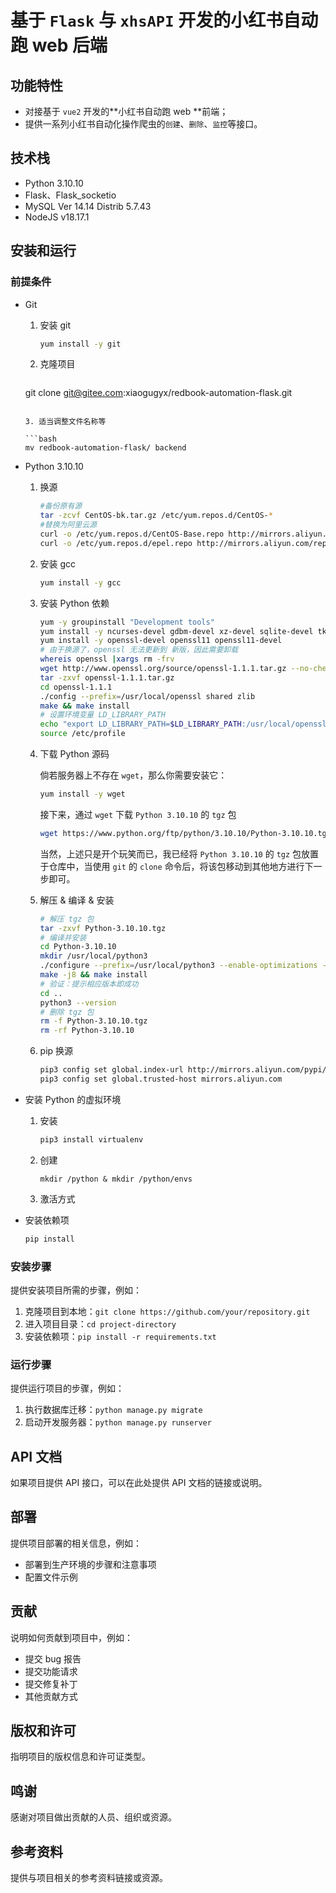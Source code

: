 



# 基于 `Flask` 与 `xhsAPI` 开发的小红书自动跑 web 后端

## 功能特性

- 对接基于 `vue2` 开发的**小红书自动跑 web **前端；
- 提供一系列小红书自动化操作爬虫的`创建`、`删除`、`监控`等接口。

## 技术栈

- Python 3.10.10
- Flask、Flask_socketio
- MySQL Ver 14.14 Distrib 5.7.43
- NodeJS v18.17.1

## 安装和运行

### 前提条件

- Git

  1. 安装 git

     ```bash
     yum install -y git
     ```
  
  2. 克隆项目
  
     ```bash
   git clone git@gitee.com:xiaogugyx/redbook-automation-flask.git
     ```

  3. 适当调整文件名称等
  
     ```bash
   mv redbook-automation-flask/ backend
     ```

- Python 3.10.10

  1. 换源

     ```bash
     #备份原有源
     tar -zcvf CentOS-bk.tar.gz /etc/yum.repos.d/CentOS-*
     #替换为阿里云源
     curl -o /etc/yum.repos.d/CentOS-Base.repo http://mirrors.aliyun.com/repo/Centos-7.repo
     curl -o /etc/yum.repos.d/epel.repo http://mirrors.aliyun.com/repo/epel-7.repo
     ```

  2. 安装 gcc

     ```bash
     yum install -y gcc
     ```

  3. 安装 Python 依赖

     ```bash
     yum -y groupinstall "Development tools"
     yum install -y ncurses-devel gdbm-devel xz-devel sqlite-devel tk-devel uuid-devel readline-devel bzip2-devel libffi-devel
     yum install -y openssl-devel openssl11 openssl11-devel
     # 由于换源了，openssl 无法更新到 新版，因此需要卸载
     whereis openssl |xargs rm -frv
     wget http://www.openssl.org/source/openssl-1.1.1.tar.gz --no-check-certificate
     tar -zxvf openssl-1.1.1.tar.gz
     cd openssl-1.1.1
     ./config --prefix=/usr/local/openssl shared zlib
     make && make install 
     # 设置环境变量 LD_LIBRARY_PATH
     echo "export LD_LIBRARY_PATH=$LD_LIBRARY_PATH:/usr/local/openssl/lib" >>  /etc/profile
     source /etc/profile
     ```

  4. 下载 Python 源码

     倘若服务器上不存在 `wget`，那么你需要安装它：

     ```bash
     yum install -y wget
     ```

     接下来，通过 `wget` 下载 `Python 3.10.10` 的 `tgz` 包

     ```bash
     wget https://www.python.org/ftp/python/3.10.10/Python-3.10.10.tgz
     ```

     当然，上述只是开个玩笑而已，我已经将 `Python 3.10.10` 的 `tgz` 包放置于仓库中，当使用 `git` 的 `clone` 命令后，将该包移动到其他地方进行下一步即可。

  5. 解压 & 编译 & 安装

     ```bash
     # 解压 tgz 包
     tar -zxvf Python-3.10.10.tgz
     # 编译并安装
     cd Python-3.10.10
     mkdir /usr/local/python3
     ./configure --prefix=/usr/local/python3 --enable-optimizations --with-openssl=/usr/local/openssl
     make -j8 && make install
     # 验证：提示相应版本即成功
     cd ..
     python3 --version
     # 删除 tgz 包
     rm -f Python-3.10.10.tgz
     rm -rf Python-3.10.10
     ```

  6. pip 换源

     ```bash
     pip3 config set global.index-url http://mirrors.aliyun.com/pypi/simple/
     pip3 config set global.trusted-host mirrors.aliyun.com
     ```

- 安装 Python 的虚拟环境

  1. 安装
  
     ```bash
     pip3 install virtualenv
     ```
  
  2. 创建
  
     ```
     mkdir /python & mkdir /python/envs
     ```
  
     
  
  3. 激活方式
  
- 安装依赖项

  ```bash
  pip install 
  ```

  

### 安装步骤

提供安装项目所需的步骤，例如：

1. 克隆项目到本地：`git clone https://github.com/your/repository.git`
2. 进入项目目录：`cd project-directory`
3. 安装依赖项：`pip install -r requirements.txt`

### 运行步骤

提供运行项目的步骤，例如：

1. 执行数据库迁移：`python manage.py migrate`
2. 启动开发服务器：`python manage.py runserver`

## API 文档

如果项目提供 API 接口，可以在此处提供 API 文档的链接或说明。

## 部署

提供项目部署的相关信息，例如：

- 部署到生产环境的步骤和注意事项
- 配置文件示例

## 贡献

说明如何贡献到项目中，例如：

- 提交 bug 报告
- 提交功能请求
- 提交修复补丁
- 其他贡献方式

## 版权和许可

指明项目的版权信息和许可证类型。

## 鸣谢

感谢对项目做出贡献的人员、组织或资源。

## 参考资料

提供与项目相关的参考资料链接或资源。